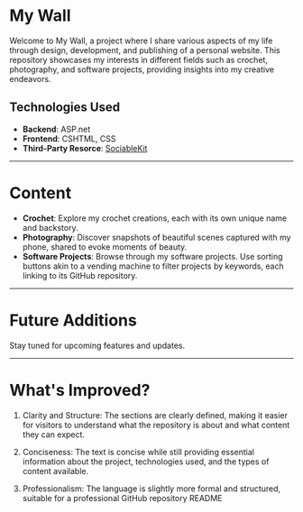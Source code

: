 # My Wall

Welcome to My Wall, a project where I share various aspects of my life through design, development, and publishing of a personal website. This repository showcases my interests in different fields such as crochet, photography, and software projects, providing insights into my creative endeavors.

## Technologies Used
* **Backend**: ASP.net  
* **Frontend**: CSHTML, CSS  
* **Third-Party Resorce**: [SociableKit](https://www.sociablekit.com)

---
# Content
* **Crochet**: Explore my crochet creations, each with its own unique name and backstory.  
* **Photography**: Discover snapshots of beautiful scenes captured with my phone, shared to evoke moments of beauty.  
* **Software Projects**: Browse through my software projects. Use sorting buttons akin to a vending machine to filter projects by keywords, each linking to its GitHub repository.

---
# Future Additions
Stay tuned for upcoming features and updates.

---
# What's Improved?
1. Clarity and Structure: The sections are clearly defined, making it easier for visitors to understand what the repository is about and what content they can expect.

2. Conciseness: The text is concise while still providing essential information about the project, technologies used, and the types of content available.

3. Professionalism: The language is slightly more formal and structured, suitable for a professional GitHub repository README
